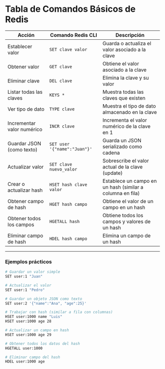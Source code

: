 # Tabla de Comandos Básicos de Redis

| Acción                     | Comando Redis CLI            | Descripción                                               |
| -------------------------- | ---------------------------- | --------------------------------------------------------- |
| Establecer valor           | `SET clave valor`            | Guarda o actualiza el valor asociado a la clave           |
| Obtener valor              | `GET clave`                  | Obtiene el valor asociado a la clave                      |
| Eliminar clave             | `DEL clave`                  | Elimina la clave y su valor                               |
| Listar todas las claves    | `KEYS *`                     | Muestra todas las claves que existen                      |
| Ver tipo de dato           | `TYPE clave`                 | Muestra el tipo de dato almacenado en la clave            |
| Incrementar valor numérico | `INCR clave`                 | Incrementa el valor numérico de la clave en 1             |
| Guardar JSON (como texto)  | `SET user '{"name":"Juan"}'` | Guarda un JSON serializado como cadena                    |
| Actualizar valor           | `SET clave nuevo_valor`      | Sobrescribe el valor actual de la clave (update)          |
| Crear o actualizar hash    | `HSET hash clave valor`      | Establece un campo en un hash (similar a columna en fila) |
| Obtener campo de hash      | `HGET hash campo`            | Obtiene el valor de un campo en un hash                   |
| Obtener todos los campos   | `HGETALL hash`               | Obtiene todos los campos y valores de un hash             |
| Eliminar campo de hash     | `HDEL hash campo`            | Elimina un campo de un hash                               |

---

### Ejemplos prácticos

```sh
# Guardar un valor simple
SET user:1 "Juan"

# Actualizar el valor
SET user:1 "Pedro"

# Guardar un objeto JSON como texto
SET user:2 '{"name":"Ana", "age":25}'

# Trabajar con hash (similar a fila con columnas)
HSET user:1000 name "Luis"
HSET user:1000 age 28

# Actualizar un campo en hash
HSET user:1000 age 29

# Obtener todos los datos del hash
HGETALL user:1000

# Eliminar campo del hash
HDEL user:1000 age
```
